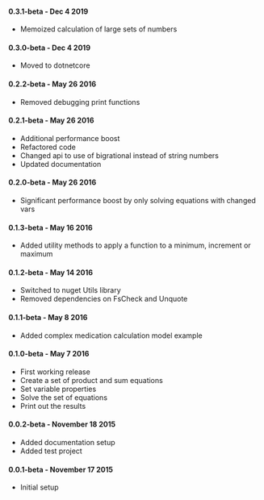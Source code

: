#### 0.3.1-beta - Dec 4 2019
* Memoized calculation of large sets of numbers

#### 0.3.0-beta - Dec 4 2019
* Moved to dotnetcore

#### 0.2.2-beta - May 26 2016
* Removed debugging print functions

#### 0.2.1-beta - May 26 2016
* Additional performance boost
* Refactored code
* Changed api to use of bigrational instead of string numbers
* Updated documentation

#### 0.2.0-beta - May 26 2016
* Significant performance boost by only solving equations with changed vars

#### 0.1.3-beta - May 16 2016
* Added utility methods to apply a function to a minimum, increment or maximum

#### 0.1.2-beta - May 14 2016
* Switched to nuget Utils library
* Removed dependencies on FsCheck and Unquote

#### 0.1.1-beta - May 8 2016
* Added complex medication calculation model example

#### 0.1.0-beta - May 7 2016
* First working release
* Create a set of product and sum equations
* Set variable properties 
* Solve the set of equations
* Print out the results

#### 0.0.2-beta - November 18 2015
* Added documentation setup
* Added test project

#### 0.0.1-beta - November 17 2015
* Initial setup